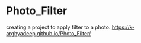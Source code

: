 # Photo_Filter
creating a project to apply filter to a photo.
https://k-arghyadeep.github.io/Photo_Filter/
